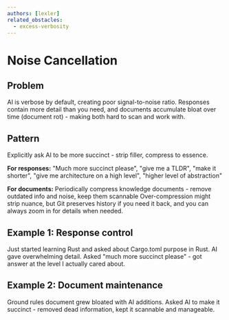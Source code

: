 ```yaml
---
authors: [lexler]
related_obstacles:
  - excess-verbosity
---
```


# Noise Cancellation

## Problem
AI is verbose by default, creating poor signal-to-noise ratio. Responses contain more detail than you need, and documents accumulate bloat over time (document rot) - making both hard to scan and work with.

## Pattern
Explicitly ask AI to be more succinct - strip filler, compress to essence.

**For responses:** "Much more succinct please", "give me a TLDR", "make it shorter", "give me architecture on a high level", "higher level of abstraction"

**For documents:** Periodically compress knowledge documents - remove outdated info and noise, keep them scannable
Over-compression might strip nuance, but Git preserves history if you need it back, and you can always zoom in for details when needed.

## Example 1: Response control
Just started learning Rust and asked about Cargo.toml purpose in Rust. AI gave overwhelming detail. Asked "much more succinct please" - got answer at the level I actually cared about.

## Example 2: Document maintenance
Ground rules document grew bloated with AI additions. Asked AI to make it succinct - removed dead information, kept it scannable and manageable.
